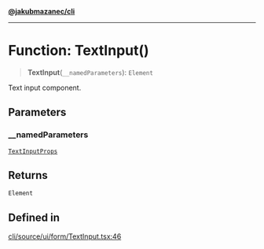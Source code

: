 [**@jakubmazanec/cli**](../README.md)

---

# Function: TextInput()

> **TextInput**(`__namedParameters`): `Element`

Text input component.

## Parameters

### \_\_namedParameters

[`TextInputProps`](../type-aliases/TextInputProps.md)

## Returns

`Element`

## Defined in

[cli/source/ui/form/TextInput.tsx:46](https://github.com/jakubmazanec/tools/blob/a9765e3de8390a6e57bec51efaeb411fbd7881ab/packages/cli/source/ui/form/TextInput.tsx#L46)
